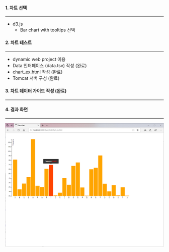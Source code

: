 #### 1. 차트 선택
----------------------------------
*	d3.js
	*	Bar chart with tooltips 선택	


#### 2. 차트 테스트
-------------------------
* dynamic web project 이용
* Data 인터페이스 (data.tsv) 작성 (완료)
* chart_ex.html 작성 (완료)
* Tomcat 서버 구성 (완료)


#### 3. 차트 데이터 가이드 작성 (완료)
----------------------------------------------


#### 4. 결과 화면
----------------------------------------------
![차트2](./image/차트2.PNG)
